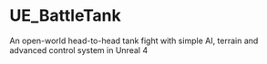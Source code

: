 # UE_BattleTank
An open-world head-to-head  tank fight with simple AI, terrain and advanced control system in Unreal 4
